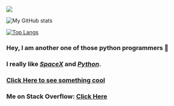 <img src="https://user-images.githubusercontent.com/74598401/117238948-73972e80-ae4b-11eb-8d27-62e36f64c0ec.png"></img>

![My GitHub stats](https://github-readme-stats.vercel.app/api?username=somepythonprogrammer&show_icons=true&theme=dark)

[![Top Langs](https://github-readme-stats.vercel.app/api/top-langs/?username=somepythonprogrammer&theme=dark&layout=compact)](https://github.com/anuraghazra/github-readme-stats)

### Hey, I am another one of those python programmers 👋

### I really like [_SpaceX_](https://www.spacex.com) and [_Python_](https://www.python.org).

### [Click Here to see something cool](https://skyline.github.com/somepythonprogrammer/2020)
### Me on Stack Overflow: [Click Here](https://stackoverflow.com/users/15922830/somepythonprogrammer)
